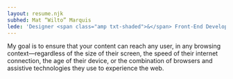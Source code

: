 ```yaml
---
layout: resume.njk
subhed: Mat “Wilto” Marquis
lede: 'Designer <span class="amp txt-shaded">&</span> Front-End Developer'
---
```


My goal is to ensure that your content can reach any user, in any browsing context—regardless of the size of their screen, the speed of their internet connection, the age of their device, or the combination of browsers and assistive technologies they use to experience the web.